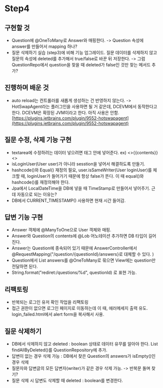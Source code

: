 # Step4 

## 구현할 것 
- Question에 @OneToMany로 Answer와 매핑한다. -> Question 속성에 answer를 만들어서 mapping 하나?  
- 질문 삭제하기 실습 (step3)에 비해 기능 업그레이드. 질문 데이터를 삭제하지 않고 질문의 속성에 deleted를 추가해서 true/false로 바꾼 뒤 저장한다. -> 그럼 QuestionRepo에서 question을 찾을 때 deleted가 false인 것만 찾는 메서드 추가? 

## 진행하며 배운 것
- auto reload는 컨트롤러를 새롭게 생성하는 건 반영하지 않는다. ->  HotSwapAgent라는 플러그인을 사용하면 될 거 같은데, DCEVM에서 동작한다고 한다. DCEVM은 확장된 JVM이라고 한다. 아직 사용은 안함.
[https://plugins.jetbrains.com/plugin/9552-hotswapagent](https://plugins.jetbrains.com/plugin/9552-hotswapagent)


## 질문 수정, 삭제 기능 구현 
- textarea에 수정하려는 데이터 넣으려면 태그 안에 넣어준다. ex) <>{{contents}}<> 
- isLoginUser(User user)가 아니라 sesstion을 넣어서 해결하도록 만들기.
- hashcode()와 Equal() 재정의 필요, user.isSameWriter(User loginUser)를 체크할 때, loginUser가 들어가기 때문에 항상 false가 뜬다. 이 때 equal()와 hashcode()를 재정의해야 한다.
- Jpa에서 LocalDateTime을 DB에 넣을 때 TimeStamp로 만들어서 넣어주기. 근데 자동으로 되는 이유는? 
- DB에서 CURRENT_TIMESTAMP() 사용하면 현재 시간 들어감. 

## 답변 기능 구현 
- Answer 객체에 @ManyToOne으로 User 객체와 매핑.
- Answer와 Question의 contents에 @Lob 어노테이션 추가하면 DB 타입이 길어진다.
- Answer는 Question에 종속되어 있기 때문에 AnswerController에서 @RequestMapping("/question/{questionId}/answers}로 대체할 수 있다. )
- Question에서 List<Answer> answers를 @OneToMany로 묶으면 View에는 question만 전달하면 된다.
- String.format("rediret:/questions/%d", questionId) 로 표현 가능. 

## 리팩토링 
- 반복되는 로그인 유저 확인 작업을 리팩토링
- 접근 권한이 없으면 로그인 페이지로 이동하는데 이 때, 에러메세지 출력 유도. login_failed.html에서 alert form을 복사해서 사용.

## 질문 삭제하기 
- DB에서 삭제하지 않고 deleted : boolean 상태로 데이터 유무를 알아야 한다. List<Question> findAllByDeleted()를 QuestionRepository에 추가. 
- 답변이 없는 경우 삭제 가능 : DB에서 찾은 Question의 answers가 isEmpty()인 경우 삭제 
- 질문자와 답변글의 모든 답변자(writer)가 같은 경우 삭제 가능. -> 반복문 돌며 찾기?
- 질문 삭제 시 답변도 삭제할 때 deleted : boolean를 변경한다.  
